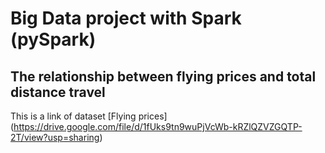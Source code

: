 # Big Data project with Spark (pySpark)
## The relationship between flying prices and total distance travel

This is a link of dataset [Flying prices] (https://drive.google.com/file/d/1fUks9tn9wuPjVcWb-kRZlQZVZGQTP-2T/view?usp=sharing)

